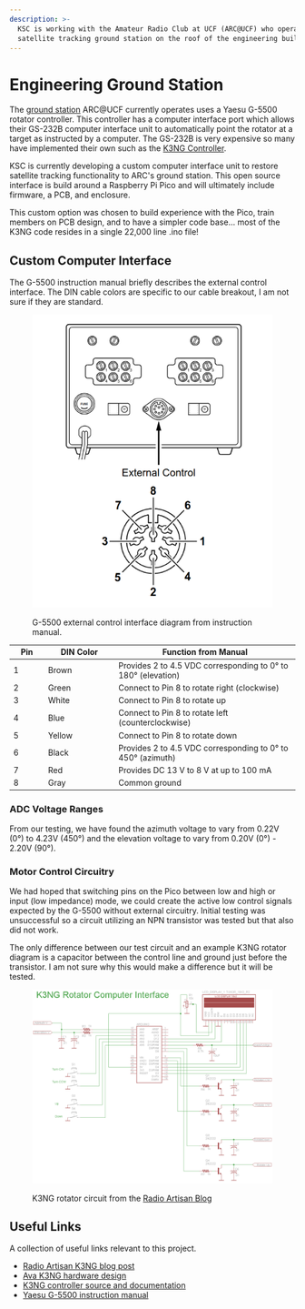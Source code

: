```yaml
---
description: >-
  KSC is working with the Amateur Radio Club at UCF (ARC@UCF) who operate a
  satellite tracking ground station on the roof of the engineering building.
---
```


# Engineering Ground Station

The [ground station](http://newton.i2lab.ucf.edu/wiki/Amateur_Satellite_tracking) ARC@UCF currently operates uses a Yaesu G-5500 rotator controller. This controller has a computer interface port which allows their GS-232B computer interface unit to automatically point the rotator at a target as instructed by a computer. The GS-232B is very expensive so many have implemented their own such as the [K3NG Controller](https://github.com/k3ng/k3ng_rotator_controller).

KSC is currently developing a custom computer interface unit to restore satellite tracking functionality to ARC's ground station. This open source interface is build around a Raspberry Pi Pico and will ultimately include firmware, a PCB, and enclosure.

This custom option was chosen to build experience with the Pico, train members on PCB design, and to have a simpler code base... most of the K3NG code resides in a single 22,000 line .ino file!

## Custom Computer Interface

The G-5500 instruction manual briefly describes the external control interface. The DIN cable colors are specific to our cable breakout, I am not sure if they are standard.

<figure><img src="../../.gitbook/assets/image (2).png" alt=""><figcaption><p>G-5500 external control interface diagram from instruction manual.</p></figcaption></figure>

<table><thead><tr><th width="47">Pin</th><th width="110">DIN Color</th><th>Function from Manual</th></tr></thead><tbody><tr><td>1</td><td>Brown</td><td>Provides 2 to 4.5 VDC corresponding to 0° to 180° (elevation)</td></tr><tr><td>2</td><td>Green</td><td>Connect to Pin 8 to rotate right (clockwise)</td></tr><tr><td>3</td><td>White</td><td>Connect to Pin 8 to rotate up</td></tr><tr><td>4</td><td>Blue</td><td>Connect to Pin 8 to rotate left (counterclockwise)</td></tr><tr><td>5</td><td>Yellow</td><td>Connect to Pin 8 to rotate down</td></tr><tr><td>6</td><td>Black</td><td>Provides 2 to 4.5 VDC corresponding to 0° to 450° (azimuth)</td></tr><tr><td>7</td><td>Red</td><td>Provides DC 13 V to 8 V at up to 100 mA</td></tr><tr><td>8</td><td>Gray</td><td>Common ground</td></tr></tbody></table>

### ADC Voltage Ranges

From our testing, we have found the azimuth voltage to vary from 0.22V (0°) to 4.23V (450°) and the elevation voltage to vary from 0.20V (0°) - 2.20V (90°).

### Motor Control Circuitry

We had hoped that switching pins on the Pico between low and high or input (low impedance) mode, we could create the active low control signals expected by the G-5500 without external circuitry. Initial testing was unsuccessful so a circuit utilizing an NPN transistor was tested but that also did not work.

The only difference between our test circuit and an example K3NG rotator diagram is a capacitor between the control line and ground just before the transistor. I am not sure why this would make a difference but it will be tested.

<figure><img src="../../.gitbook/assets/image (3).png" alt=""><figcaption><p>K3NG rotator circuit from the <a href="https://blog.radioartisan.com/arduino_rotator_controller/">Radio Artisan Blog</a></p></figcaption></figure>

## Useful Links

A collection of useful links relevant to this project.

* [Radio Artisan K3NG blog post](https://blog.radioartisan.com/arduino_rotator_controller/)
* [Ava K3NG hardware design](https://ava.upuaut.net/?p=372)
* [K3NG controller source and documentation](https://github.com/k3ng/k3ng_rotator_controller)
* [Yaesu G-5500 instruction manual](https://www.yaesu.com/downloadFile.cfm?FileID=8814\&FileCatID=155\&FileName=G-5500_IM_ENG_E12901004.pdf\&FileContentType=application%2Fpdf)





